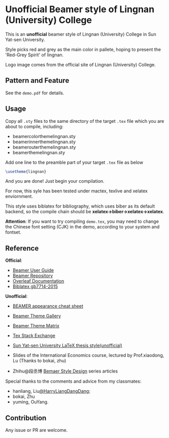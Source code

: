 # Unofficial Beamer style of Lingnan (University) College

This is an **unofficial** beamer style of Lingnan (University) College in Sun Yat-sen University.

Style picks red and grey as the main color in pallete, hoping to present the 'Red-Grey Spirit' of lingnan.

Logo image comes from the official site of Lingnan  (University)  College.



## Pattern and Feature

See the `demo.pdf` for details.



## Usage

Copy all  `.sty` files to the same directory of the target `.tex` file which you are about to compile, including:

- beamercolorthemelingnan.sty
- beamerinnerthemelingnan.sty
- beamerouterthemelingnan.sty
- beamerthemelingnan.sty

Add one line to the preamble part of your target `.tex` file as below

```latex
\usetheme{lingnan}
```

And you are done! Just begin your compilation.



For now, this syle has been tested under mactex, texlive and xelatex enviornment.

This style uses biblatex for bibliography, which uses biber as its default backend, so the compile chain should be **xelatex->biber->xelatex->xelatex**.

**Attention**: If you want to try compiling `demo.tex`, you may need to change the Chinese font setting (CJK) in the demo, according to your system and fontset.



## Reference

**Official**:

- [Beamer User Guide](https://mirror.bjtu.edu.cn/CTAN/macros/latex/contrib/beamer/doc/beameruserguide.pdf)
- [Beamer Repository](https://github.com/josephwright/beamer)
- [Overleaf Documentation](https://www.overleaf.com/learn)
- [Biblatex gb7714-2015](https://ctan.math.illinois.edu/macros/latex/contrib/biblatex-contrib/biblatex-gb7714-2015/biblatex-gb7714-2015.pdf)

**Unofficial**:

- [BEAMER appearance cheat sheet](http://www.cpt.univ-mrs.fr/~masson/latex/Beamer-appearance-cheat-sheet.pdf)
- [Beamer Theme Gallery](https://deic-web.uab.cat/~iblanes/beamer_gallery/index.html)
- [Beamer Theme Matrix](https://hartwork.org/beamer-theme-matrix/)
- [Tex Stack Exchange](https://tex.stackexchange.com/)
- [Sun Yat-sen University LaTeX thesis style(unofficial)](https://github.com/sysu/thesis)

- Slides of the International Economics course, lectured by Prof.xiaodong, Lu (Thanks to bokai, zhu)
- Zhihu@段丞博  [Bemaer Style Design](https://zhuanlan.zhihu.com/p/134242281) series articles



Special thanks to the comments and advice from my classmates:

- hanliang, Liu[@HarryLiangDangDang](https://github.com/HarryLiangDangDang);
- bokai, Zhu
- yuming, OuYang.



## Contribution

Any issue or PR are welcome.
